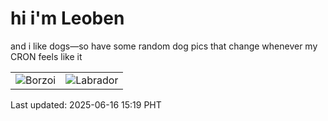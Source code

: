# hi i'm Leoben

and i like dogs—so have some random dog pics that change whenever my CRON feels like it

|  |  |
|--------|----------|
| ![Borzoi](https://random-dog-vercel.vercel.app/api/random-borzoi?v=1750058374) | ![Labrador](https://random-dog-vercel.vercel.app/api/random-labrador?v=1750058374) |

Last updated: 2025-06-16 15:19 PHT
